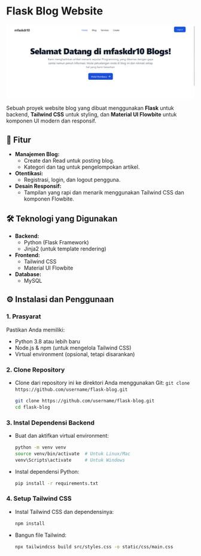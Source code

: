 # Flask Blog Website

![Alt Text](/static/img/ss.png)

Sebuah proyek website blog yang dibuat menggunakan **Flask** untuk backend, **Tailwind CSS** untuk styling, dan **Material UI Flowbite** untuk komponen UI modern dan responsif.

## 🎯 Fitur

- **Manajemen Blog:**
  - Create dan Read untuk posting blog.
  - Kategori dan tag untuk pengelompokan artikel.
- **Otentikasi:**
  - Registrasi, login, dan logout pengguna.
- **Desain Responsif:**
  - Tampilan yang rapi dan menarik menggunakan Tailwind CSS dan komponen Flowbite.

## 🛠️ Teknologi yang Digunakan

- **Backend:**
  - Python (Flask Framework)
  - Jinja2 (untuk template rendering)
- **Frontend:**
  - Tailwind CSS
  - Material UI Flowbite
- **Database:**
  - MySQL

## ⚙️ Instalasi dan Penggunaan

### 1. Prasyarat

  Pastikan Anda memiliki:

- Python 3.8 atau lebih baru
- Node.js & npm (untuk mengelola Tailwind CSS)
- Virtual environment (opsional, tetapi disarankan)

### 2. Clone Repository
- Clone dari repository ini ke direktori Anda menggunakan Git: `git clone https://github.com/username/flask-blog.git`

  ```bash
  git clone https://github.com/username/flask-blog.git
  cd flask-blog
  ```

### 3. Instal Dependensi Backend

- Buat dan aktifkan virtual environment:

  ```bash
  python -m venv venv
  source venv/bin/activate  # Untuk Linux/Mac
  venv\Scripts\activate     # Untuk Windows
  ```

- Instal dependensi Python:
  ```bash
  pip install -r requirements.txt
  ```

### 4. Setup Tailwind CSS

- Instal Tailwind CSS dan dependensinya:

  ```bash
  npm install
  ```

- Bangun file Tailwind:
  ```bash
  npx tailwindcss build src/styles.css -o static/css/main.css
  ```
